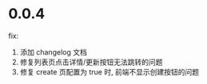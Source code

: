 # 0.0.4

fix:

1.  添加 changelog 文档
2.  修复列表页点击详情/更新按钮无法跳转的问题
3.  修复 create 页配置为 true 时, 前端不显示创建按钮的问题

